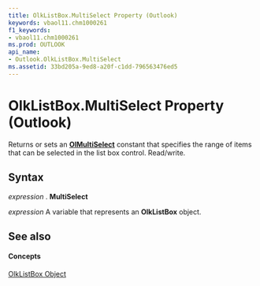 ```yaml
---
title: OlkListBox.MultiSelect Property (Outlook)
keywords: vbaol11.chm1000261
f1_keywords:
- vbaol11.chm1000261
ms.prod: OUTLOOK
api_name:
- Outlook.OlkListBox.MultiSelect
ms.assetid: 33bd205a-9ed8-a20f-c1dd-796563476ed5
---
```



# OlkListBox.MultiSelect Property (Outlook)

Returns or sets an  **[OlMultiSelect](olmultiselect-enumeration-outlook.md)** constant that specifies the range of items that can be selected in the list box control. Read/write.


## Syntax

 _expression_ . **MultiSelect**

 _expression_ A variable that represents an **OlkListBox** object.


## See also


#### Concepts


[OlkListBox Object](olklistbox-object-outlook.md)

